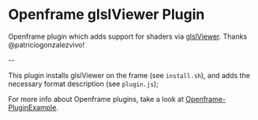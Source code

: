 # Openframe glslViewer Plugin

Openframe plugin which adds support for shaders via [glslViewer](https://github.com/patriciogonzalezvivo/glslViewer). Thanks @patriciogonzalezvivo!

--

This plugin installs glslViewer on the frame (see `install.sh`), and adds the necessary format description (see `plugin.js`);

For more info about Openframe plugins, take a look at [Openframe-PluginExample](https://github.com/OpenframeProject/Openframe-PluginExample).